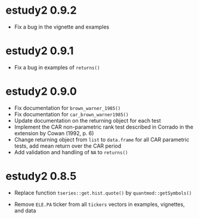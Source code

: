 # estudy2 0.9.2

* Fix a bug in the vignette and examples

# estudy2 0.9.1

* Fix a bug in examples of `returns()`

# estudy2 0.9.0

* Fix documentation for `brown_warner_1985()`
* Fix documentation for `car_brown_warner1985()`
* Update documentation on the returning object for each test
* Implement the CAR non-parametric rank test described in Corrado in the extension by Cowan (1992, p. 6)
* Change returning object from `list` to `data.frame` for all CAR parametric tests, add mean return over the CAR period
* Add validation and handling of `NA` to `returns()`

# estudy2 0.8.5

* Replace function `tseries::get.hist.quote()` by `quantmod::getSymbols()`

* Remove `ELE.PA` ticker from all `tickers` vectors in examples, vignettes, and
data

